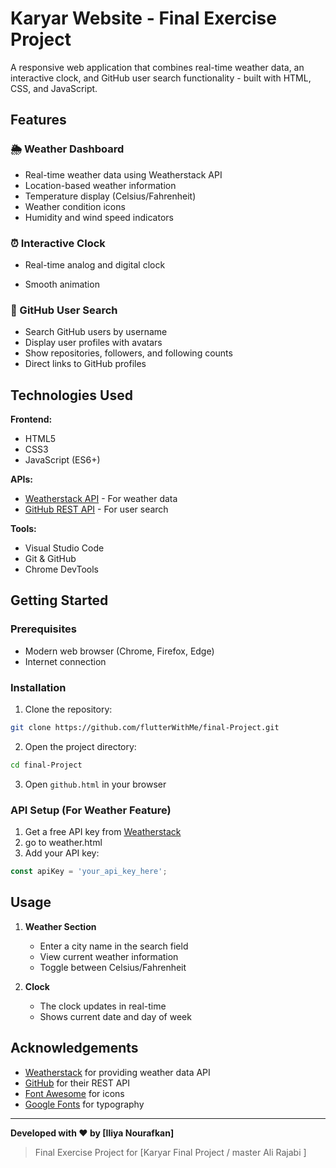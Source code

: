 # Karyar Website - Final Exercise Project

A responsive web application that combines real-time weather data, an interactive clock, and GitHub user search functionality - built with HTML, CSS, and JavaScript.

## Features

### 🌦️ Weather Dashboard
- Real-time weather data using Weatherstack API
- Location-based weather information
- Temperature display (Celsius/Fahrenheit)
- Weather condition icons
- Humidity and wind speed indicators

### ⏰ Interactive Clock
- Real-time analog and digital clock

- Smooth animation

### 👥 GitHub User Search
- Search GitHub users by username
- Display user profiles with avatars
- Show repositories, followers, and following counts
- Direct links to GitHub profiles

## Technologies Used

**Frontend:**
- HTML5
- CSS3 
- JavaScript (ES6+)

**APIs:**
- [Weatherstack API](https://weatherstack.com/) - For weather data
- [GitHub REST API](https://docs.github.com/en/rest) - For user search

**Tools:**
- Visual Studio Code
- Git & GitHub
- Chrome DevTools

## Getting Started

### Prerequisites
- Modern web browser (Chrome, Firefox, Edge)
- Internet connection

### Installation
1. Clone the repository:
```bash
git clone https://github.com/flutterWithMe/final-Project.git
```

2. Open the project directory:
```bash
cd final-Project
```

3. Open `github.html` in your browser

### API Setup (For Weather Feature)
1. Get a free API key from [Weatherstack](https://weatherstack.com/signup/free)
2. go to weather.html 
3. Add your API key:
```javascript
const apiKey = 'your_api_key_here';
```

## Usage

1. **Weather Section**
   - Enter a city name in the search field
   - View current weather information
   - Toggle between Celsius/Fahrenheit

2. **Clock**
   - The clock updates in real-time
   - Shows current date and day of week

## Acknowledgements

- [Weatherstack](https://weatherstack.com/) for providing weather data API
- [GitHub](https://github.com/) for their REST API
- [Font Awesome](https://fontawesome.com/) for icons
- [Google Fonts](https://fonts.google.com/) for typography

---

**Developed with ❤️ by [Iliya Nourafkan]**  

> Final Exercise Project for [Karyar Final Project / master Ali Rajabi ]
